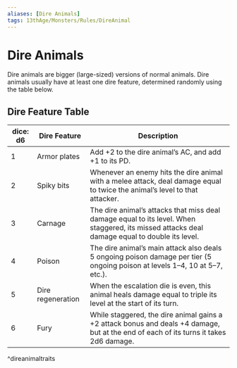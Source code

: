 ```yaml
---
aliases: [Dire Animals]
tags: 13thAge/Monsters/Rules/DireAnimal
---
```

# Dire Animals

Dire animals are bigger (large-sized) versions of normal animals. Dire animals usually have at least one dire feature, determined randomly using the table below.

## Dire Feature Table

| dice: d6 | Dire Feature      | Description                                                                                                                                   |
| -------- | ----------------- | --------------------------------------------------------------------------------------------------------------------------------------------- |
| 1        | Armor plates      | Add +2 to the dire animal’s AC, and add +1 to its PD.                                                                                         |
| 2        | Spiky bits        | Whenever an enemy hits the dire animal with a melee attack, deal damage equal to twice the animal’s level to that attacker.                   |
| 3        | Carnage           | The dire animal’s attacks that miss deal damage equal to its level. When staggered, its missed attacks deal damage equal to double its level. |
| 4        | Poison            | The dire animal’s main attack also deals 5 ongoing poison damage per tier (5 ongoing poison at levels 1–4, 10 at 5–7, etc.).                  |
| 5        | Dire regeneration | When the escalation die is even, this animal heals damage equal to triple its level at the start of its turn.                                 |
| 6        | Fury              | While staggered, the dire animal gains a +2 attack bonus and deals +4 damage, but at the end of each of its turns it takes 2d6 damage.        |
^direanimaltraits




